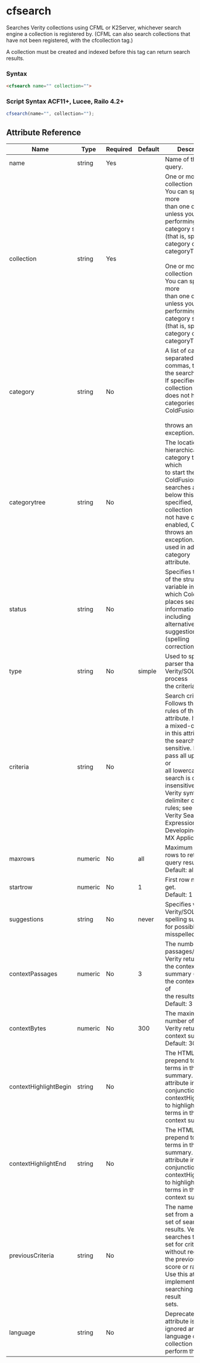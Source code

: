 # cfsearch

Searches Verity collections using CFML or K2Server, whichever search engine a collection is registered by.
 (CFML can also search collections that have not been
 registered, with the cfcollection tag.)

 A collection must be created and indexed before this tag can
 return search results.

### Syntax

```html
<cfsearch name="" collection="">
```

### Script Syntax ACF11+, Lucee, Railo 4.2+

```javascript
cfsearch(name="", collection="");
```

## Attribute Reference

| Name | Type | Required | Default | Description |
| --- | --- | --- | --- | --- |
| name | string | Yes |  | Name of the search query. |
| collection | string | Yes |  | One or more collection names. You can specify more<br /> than one collection unless you are performing a<br /> category search (that is, specifying category or<br /> categoryTree).<br /><br /> One or more collection names. You can specify more<br /> than one collection unless you are performing a category search (that is, specifying category or categoryTree). |
| category | string | No |  | A list of categories, separated by commas, to which<br /> the search is limited. If specified, and the collection<br /> does not have categories enabled, ColdFusion<br /><br /> throws an exception. |
| categorytree | string | No |  | The location in a hierarchical category tree at which<br /> to start the search. ColdFusion searches at and<br /> below this level. If specified, and the collection does<br /> not have categories enabled, ColdFusion throws an<br /> exception. Can be used in addition to category<br /> attribute. |
| status | string | No |  | Specifies the name of the structure variable into<br /> which ColdFusion places search information, including<br /> alternative criteria suggestions (spelling corrections). |
| type | string | No | simple | Used to specify the parser that Verity/SOLR uses to process<br /> the criteria. |
| criteria | string | No |  | Search criteria. Follows the syntax rules of the type<br /> attribute. If you pass a mixed-case entry in this attribute,<br /> the search is case-sensitive. If you pass all uppercase or<br /> all lowercase, the search is case-insensitive. Follow<br /> Verity syntax and delimiter character rules; see Using Verity Search Expressions in Developing CFML MX Applications. |
| maxrows | numeric | No | all | Maximum number of rows to return in query results.<br /> Default: all |
| startrow | numeric | No | 1 | First row number to get.<br /> Default: 1 |
| suggestions | string | No | never | Specifies whether Verity/SOLR returns spelling suggestions<br /> for possibly misspelled words. |
| contextPassages | numeric | No | 3 | The number of passages/sentences Verity returns in<br /> the context summary (that is, the context column of<br /> the results).<br /> Default: 3 |
| contextBytes | numeric | No | 300 | The maximum number of bytes Verity returns in the<br /> context summary.<br /> Default: 300 |
| contextHighlightBegin | string | No | <b> | The HTML to prepend to search terms in the context<br /> summary. Use this attribute in conjunction with<br /> contextHighlightEnd to highlight search terms in the<br /> context summary. |
| contextHighlightEnd | string | No | </b> | The HTML to prepend to search terms in the context<br /> summary. Use this attribute in conjunction with<br /> contextHighlightEnd to highlight search terms in the<br /> context summary. |
| previousCriteria | string | No |  | The name of a result set from an existing set of search<br /> results. Verity searches the result set for criteria<br /> without regard to the previous search score or rank.<br /> Use this attribute to implement searching within result<br /> sets. |
| language | string | No |  | Deprecated. This attribute is now ignored and the language of the collection is used to perform the search. |
